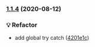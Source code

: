### [1.1.4](https://github.com/jayrchamp/mah-scripts/compare/v1.1.3...v1.1.4) (2020-08-12)


### 💡 Refactor

* add global try catch ([4201e1c](https://github.com/jayrchamp/mah-scripts/commit/4201e1cf0c3b6b4112926977027f0894cd49c9e2))

